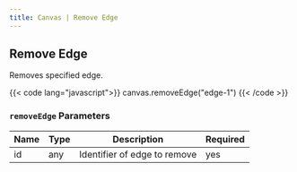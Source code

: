 ```yaml
---
title: Canvas | Remove Edge
---
```


## Remove Edge

Removes specified edge.

{{< code lang="javascript">}}
canvas.removeEdge("edge-1")
{{< /code >}}

### `removeEdge` Parameters

| Name | Type | Description                  | Required |
|------|------|------------------------------|----------|
| id   | any  | Identifier of edge to remove | yes      |

